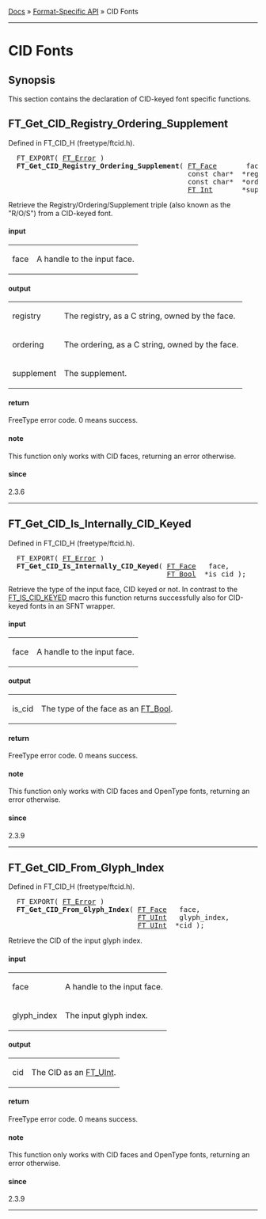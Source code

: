 [Docs](ft2-index.md) &raquo; [Format-Specific API](ft2-toc.md#format-specific-api) &raquo; CID Fonts

-------------------------------

# CID Fonts

## Synopsis

This section contains the declaration of CID-keyed font specific functions.

## FT_Get_CID_Registry_Ordering_Supplement

Defined in FT_CID_H (freetype/ftcid.h).

<div class = "codehilite">
<pre>
  FT_EXPORT( <a href="../ft2-basic_types/#ft_error">FT_Error</a> )
  <b>FT_Get_CID_Registry_Ordering_Supplement</b>( <a href="../ft2-base_interface/#ft_face">FT_Face</a>       face,
                                           <span class="keyword">const</span> <span class="keyword">char</span>*  *registry,
                                           <span class="keyword">const</span> <span class="keyword">char</span>*  *ordering,
                                           <a href="../ft2-basic_types/#ft_int">FT_Int</a>       *supplement );
</pre>
</div>


Retrieve the Registry/Ordering/Supplement triple (also known as the "R/O/S") from a CID-keyed font.

<h4>input</h4>
<table class="fields">
<tr><td class="val" id="face">face</td><td class="desc">
<p>A handle to the input face.</p>
</td></tr>
</table>

<h4>output</h4>
<table class="fields">
<tr><td class="val" id="registry">registry</td><td class="desc">
<p>The registry, as a C&nbsp;string, owned by the face.</p>
</td></tr>
<tr><td class="val" id="ordering">ordering</td><td class="desc">
<p>The ordering, as a C&nbsp;string, owned by the face.</p>
</td></tr>
<tr><td class="val" id="supplement">supplement</td><td class="desc">
<p>The supplement.</p>
</td></tr>
</table>

<h4>return</h4>

FreeType error code. 0&nbsp;means success.

<h4>note</h4>

This function only works with CID faces, returning an error otherwise.

<h4>since</h4>

2.3.6

<hr>

## FT_Get_CID_Is_Internally_CID_Keyed

Defined in FT_CID_H (freetype/ftcid.h).

<div class = "codehilite">
<pre>
  FT_EXPORT( <a href="../ft2-basic_types/#ft_error">FT_Error</a> )
  <b>FT_Get_CID_Is_Internally_CID_Keyed</b>( <a href="../ft2-base_interface/#ft_face">FT_Face</a>   face,
                                      <a href="../ft2-basic_types/#ft_bool">FT_Bool</a>  *is_cid );
</pre>
</div>


Retrieve the type of the input face, CID keyed or not. In contrast to the <a href="../ft2-base_interface/#ft_is_cid_keyed">FT_IS_CID_KEYED</a> macro this function returns successfully also for CID-keyed fonts in an SFNT wrapper.

<h4>input</h4>
<table class="fields">
<tr><td class="val" id="face">face</td><td class="desc">
<p>A handle to the input face.</p>
</td></tr>
</table>

<h4>output</h4>
<table class="fields">
<tr><td class="val" id="is_cid">is_cid</td><td class="desc">
<p>The type of the face as an <a href="../ft2-basic_types/#ft_bool">FT_Bool</a>.</p>
</td></tr>
</table>

<h4>return</h4>

FreeType error code. 0&nbsp;means success.

<h4>note</h4>

This function only works with CID faces and OpenType fonts, returning an error otherwise.

<h4>since</h4>

2.3.9

<hr>

## FT_Get_CID_From_Glyph_Index

Defined in FT_CID_H (freetype/ftcid.h).

<div class = "codehilite">
<pre>
  FT_EXPORT( <a href="../ft2-basic_types/#ft_error">FT_Error</a> )
  <b>FT_Get_CID_From_Glyph_Index</b>( <a href="../ft2-base_interface/#ft_face">FT_Face</a>   face,
                               <a href="../ft2-basic_types/#ft_uint">FT_UInt</a>   glyph_index,
                               <a href="../ft2-basic_types/#ft_uint">FT_UInt</a>  *cid );
</pre>
</div>


Retrieve the CID of the input glyph index.

<h4>input</h4>
<table class="fields">
<tr><td class="val" id="face">face</td><td class="desc">
<p>A handle to the input face.</p>
</td></tr>
<tr><td class="val" id="glyph_index">glyph_index</td><td class="desc">
<p>The input glyph index.</p>
</td></tr>
</table>

<h4>output</h4>
<table class="fields">
<tr><td class="val" id="cid">cid</td><td class="desc">
<p>The CID as an <a href="../ft2-basic_types/#ft_uint">FT_UInt</a>.</p>
</td></tr>
</table>

<h4>return</h4>

FreeType error code. 0&nbsp;means success.

<h4>note</h4>

This function only works with CID faces and OpenType fonts, returning an error otherwise.

<h4>since</h4>

2.3.9

<hr>

